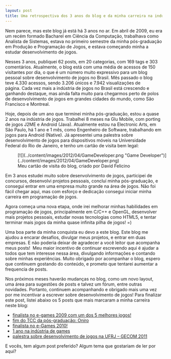 ```yaml
---
layout: post
title: Uma retrospectiva dos 3 anos do blog e da minha carreira na indústria de jogos
---
```


Nem parece, mas este blog já está há 3 anos no ar. Em abril de 2009, eu era um recém formado Bacharel em Ciência da Computação, trabalhava como Analista de Sistemas, estava no primeiro semestre da minha pós-graduação em Produção e Programação de Jogos, e estava começando minha a estudar desenvolvimento de jogos.

Nesses 3 anos, publiquei 62 posts, em 20 categorias, com 169 tags e 303 comentários. Atualmente, o blog está com uma média de acessos de 150 visitantes por dia, o que é um número muito expressivo para um blog pessoal sobre desenvolvimento de jogos no Brasil. Mês passado o blog teve 4.330 acessos, sendo 3.206 únicos e 7.942 visualizações de página. Cada vez mais a indústria de jogos no Brasil está crescendo e ganhando destaque, mas ainda falta muito para chegarmos perto de polos de desenvolvimento de jogos em grandes cidades do mundo, como São Francisco e Montreal.

Hoje, depois de um ano que terminei minha pós-graduação, estou a quase 2 anos na indústria de jogos. Trabalhei 8 meses na Glu Mobile, com porting de jogos J2ME e Android (Java). Atualmente estou na Electronic Arts, em São Paulo, há 1 ano e 1 mês, como Engenheiro de Software, trabalhando em jogos para Android (Native). Já apresentei uma palestra sobre desenvolvimento de jogos para dispositivos móveis na Universidade Federal do Rio de Janeiro, e tenho um cartão de visita bem legal:

<figure class="wp-caption aligncenter" id="attachment_1138" style="width: 512px">[![](../content/images/2012/04/GameDeveloper.png "Game Developer")](../content/images/2012/04/GameDeveloper.png)<figcaption class="wp-caption-text">Meu cartão de visita do blog, criado por David Felicino</figcaption></figure>Em 3 anos estudei muito sobre desenvolvimento de jogos, participei de concursos, desenvolvi projetos pessoais, concluí minha pós-graduação, e consegui entrar em uma empresa muito grande na área de jogos. Não foi fácil chegar aqui, mas com esforço e dedicação consegui iniciar minha carreira em programação de jogos.

Agora começa uma nova etapa, onde irei melhorar minhas habilidades em programação de jogos, principalmente em C/C++ e OpenGL, desenvolver mais projetos pessoais, estudar novas tecnologias como HTML5, e tentar terminar mais jogos da minha quase infinita pilha de jogos! =)

Uma boa parte da minha conquista eu devo a este blog. Este blog me ajudou a encarar desafios, divulgar meus projetos, e entrar em duas empresas. E não poderia deixar de agradecer a você leitor que acompanha meus posts!  Meu maior incentivo de continuar escrevendo aqui é ajudar a todos que tem interesse nessa área, divulgando informações e contando sobre minhas experiências. Muito obrigado por acompanhar o blog, espero que continuem gostando do conteúdo, e prometo que tentarei aumentar a frequencia de posts.

Nos próximos meses haverão mudanças no blog, como um novo layout, uma área para sugestões de posts e talvez um fórum, entre outras novidades. Portanto, continuem acompanhando e obrigado mais uma vez por me incentivar a escrever sobre desenvolvimento de jogos! Para finalizar este post, listei abaixo os 5 posts que mais marcaram a minha carreira neste blog:

- [finalista no e-games 2009 com um dos 5 melhores jogos!](http://gamedeveloper.com.br/blog/2009/10/30/finalista-no-e-games-2009-com-um-dos-5-melhores-jogos/ "finalista no e-games 2009 com um dos 5 melhores jogos!")
- [fim do TCC da pós-graduação: Oniro](http://gamedeveloper.com.br/blog/2010/12/29/fim-do-tcc-da-pos-graduacao-oniro/ "fim do TCC da pós-graduação: Oniro")
- [finalista no e-Games 2010!](http://gamedeveloper.com.br/blog/2010/12/29/finalista-no-e-games-2010/ "finalista no e-Games 2010!")
- [1 ano na indústria de games](http://gamedeveloper.com.br/blog/2011/07/12/1-ano-na-industria-de-games/ "1 ano na indústria de games")
- [palestra sobre desenvolvimento de jogos na UFRJ – GECOM 2011](http://gamedeveloper.com.br/blog/2011/09/01/palestra-sobre-desenvolvimento-de-jogos-na-ufrj-gecom-2011/ "palestra sobre desenvolvimento de jogos na UFRJ – GECOM 2011")

E vocês, tem algum post preferido? Algum tema que gostariam de ler por aqui?

<div id="-chrome-auto-translate-plugin-dialog" style="opacity: 1 !important; background-image: initial !important; background-attachment: initial !important; background-origin: initial !important; background-clip: initial !important; background-color: transparent !important; position: absolute !important; top: 0px; left: 0px; overflow-x: visible !important; overflow-y: visible !important; z-index: 999999 !important; text-align: left !important; display: none; padding: 0px !important; margin: 0px !important;">![](http://www.google.com/uds/css/small-logo.png)

</div>

